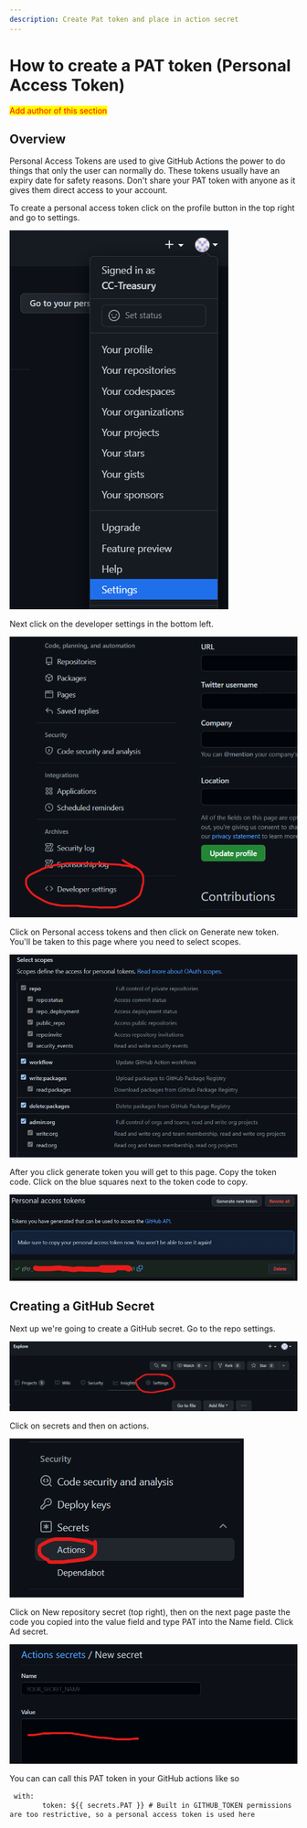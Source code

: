 ```yaml
---
description: Create Pat token and place in action secret
---
```


# How to create a PAT token (Personal Access Token)

<mark style="color:red;">Add author of this section</mark>

## Overview

Personal Access Tokens are used to give GitHub Actions the power to do things that only the user can normally do. These tokens usually have an expiry date for safety reasons. Don't share your PAT token with anyone as it gives them direct access to your account.

To create a personal access token click on the profile button in the top right and go to settings.

![](<../../.gitbook/assets/Untitled (8).png>)

Next click on the developer settings in the bottom left.

![](<../../.gitbook/assets/Untitled (5).png>)

Click on Personal access tokens and then click on Generate new token. You'll be taken to this page where you need to select scopes.

![](<../../.gitbook/assets/Untitled (7).png>)

After you click generate token you will get to this page. Copy the token code. Click on the blue squares next to the token code to copy.

![](<../../.gitbook/assets/Untitled (4).png>)

## Creating a GitHub Secret

Next up we're going to create a GitHub secret. Go to the repo settings.

![](<../../.gitbook/assets/Untitled (6).png>)

Click on secrets and then on actions.

![](<../../.gitbook/assets/Untitled (3).png>)

Click on New repository secret (top right), then on the next page paste the code you copied into the value field and type PAT into the Name field. Click Ad secret.

![](<../../.gitbook/assets/Untitled (2).png>)

You can can call this PAT token in your GitHub actions like so

```
 with:
        token: ${{ secrets.PAT }} # Built in GITHUB_TOKEN permissions are too restrictive, so a personal access token is used here
```
